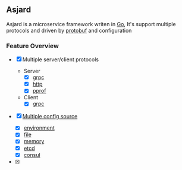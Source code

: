 ## Asjard

Asjard is a microservice framework writen in [Go](https://go.dev), It's support multiple protocols and driven by [protobuf](https://protobuf.dev) and configuration

### Feature Overview

- [x] Multiple server/client protocols

  - Server
    - [x] [grpc](docs/user-guide/en/server-grpc.md)
    - [x] [http](docs/user-guide/en/server-rest.md)
    - [x] [pprof](docs/user-guide/en/server-pprof.md)
  - Client
    - [x] [grpc](docs/user-guide/en/client-grpc.md)

- [x] [Multiple config source](docs/user-guide/en/config.md)

  - [x] [environment](docs/user-guide/en/config-env.md)
  - [x] [file](docs/user-guide/en/config-file.md)
  - [x] [memory](docs/user-guide/en/config-mem.md)
  - [x] [etcd](docs/user-guide/en/config-etcd.md)
  - [x] [consul](docs/user-guide/en/config-consul.md)

- [x]
